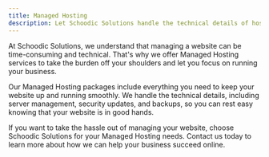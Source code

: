 ```yaml
---
title: Managed Hosting
description: Let Schoodic Solutions handle the technical details of hosting your website with our managed hosting services.
---
```

At Schoodic Solutions, we understand that managing a website can be time-consuming and technical. That's why we offer Managed Hosting services to take the burden off your shoulders and let you focus on running your business.

Our Managed Hosting packages include everything you need to keep your website up and running smoothly. We handle the technical details, including server management, security updates, and backups, so you can rest easy knowing that your website is in good hands.
        
If you want to take the hassle out of managing your website, choose Schoodic Solutions for your Managed Hosting needs. Contact us today to learn more about how we can help your business succeed online.